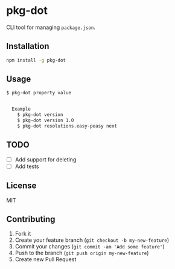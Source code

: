 # pkg-dot

CLI tool for managing `package.json`.

## Installation

```bash
npm install -g pkg-dot
```

## Usage

```sh
$ pkg-dot property value


  Example
    $ pkg-dot version
    $ pkg-dot version 1.0
    $ pkg-dot resolutions.easy-peasy next
```

## TODO

- [ ] Add support for deleting
- [ ] Add tests

## License

MIT

## Contributing

1. Fork it
2. Create your feature branch (`git checkout -b my-new-feature`)
3. Commit your changes (`git commit -am 'Add some feature'`)
4. Push to the branch (`git push origin my-new-feature`)
5. Create new Pull Request
